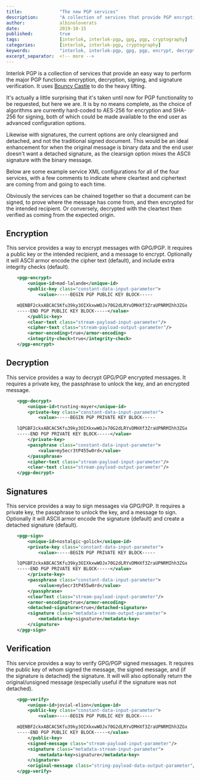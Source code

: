 ```yaml
---
title:              "The new PGP services"
description:        "A collection of services that provide PGP encryption, decryption, signing, and verification."
author:             albinoloverats
date:               2019-10-15
published:          true
tags:               [interlok, interlok-pgp, gpg, pgp, cryptography]
categories:         [interlok, interlok-pgp, cryptography]
keywords:           "interlok, interlok-pgp, gpg, pgp, encrypt, decrypt, sign, verify, public key, private key, cryptography, bouncy castle"
excerpt_separator:  <!-- more -->
---
```


Interlok PGP is a collection of services that provide an easy way to
perform the major PGP functions: encryption, decryption, signing, and
signature verification. It uses [Bouncy Castle] to do the heavy lifting.

<!-- more -->

It's actually a little surprising that it's taken until now for PGP
functionality to be requested, but here we are. It is by no means
complete, as the choice of algorithms are currently hard-coded to
AES-256 for encryption and SHA-256 for signing, both of which could be
made available to the end user as advanced configuration options.

Likewise with signatures, the current options are only clearsigned and
detached, and not the traditional signed document. This would be an
ideal enhancement for when the original message is binary data and the
end user doesn't want a detached signature, as the clearsign option
mixes the ASCII signature with the binary message.

Below are some example service XML configurations for all of the four
services, with a few comments to indicate where cleartext and ciphertext
are coming from and going to each time.

Obviously the services can be chained together so that a document can be
signed, to prove where the message has come from, and then encrypted for
the intended recipient. Or conversely, decrypted with the cleartext then
verified as coming from the expected origin.

## Encryption

This service provides a way to encrypt messages with GPG/PGP. It
requires a public key or the intended recipient, and a message to
encrypt. Optionally it will ASCII armor encode the cipher text
(default), and include extra integrity checks (default).

```xml
    <pgp-encrypt>
        <unique-id>mad-lalande</unique-id>
        <public-key class="constant-data-input-parameter">
            <value>-----BEGIN PGP PUBLIC KEY BLOCK-----

    mQENBF2ckxABCAC5Kfu39ky3OIXkxwWOJx70G2dLRYvDMHXf3ZraUPNRMIhh3ZGx
    -----END PGP PUBLIC KEY BLOCK-----</value>
        </public-key>
        <clear-text class="stream-payload-input-parameter"/>             <!-- clear text comes from message payload -->
        <cipher-text class="stream-payload-output-parameter"/>           <!-- cipher text goes back into the message payload -->
        <armor-encoding>true</armor-encoding>
        <integrity-check>true</integrity-check>
    </pgp-encrypt>
```

## Decryption

This service provides a way to decrypt GPG/PGP encrypted messages. It
requires a private key, the passphrase to unlock the key, and an
encrypted message.

```xml
    <pgp-decrypt>
        <unique-id>trusting-mayer</unique-id>
        <private-key class="constant-data-input-parameter">
            <value>-----BEGIN PGP PRIVATE KEY BLOCK-----

    lQPGBF2ckxABCAC5Kfu39ky3OIXkxwWOJx70G2dLRYvDMHXf3ZraUPNRMIhh3ZGx
    -----END PGP PRIVATE KEY BLOCK-----</value>
        </private-key>
        <passphrase class="constant-data-input-parameter">
            <value>my5ecr3tP455w0rd</value>
        </passphrase>
        <cipher-text class="stream-payload-input-parameter"/>            <!-- cipher text comes from message payload -->
        <clear-text class="stream-payload-output-parameter"/>            <!-- clear text goes back into the message payload -->
    </pgp-decrypt>
```

## Signatures

This service provides a way to sign messages via GPG/PGP. It requires a
private key, the passphrase to unlock the key, and a message to sign.
Optionally it will ASCII armor encode the signature (default) and create
a detached signature (default).

```xml
    <pgp-sign>
        <unique-id>nostalgic-golick</unique-id>
        <private-key class="constant-data-input-parameter">
            <value>-----BEGIN PGP PRIVATE KEY BLOCK-----

    lQPGBF2ckxABCAC5Kfu39ky3OIXkxwWOJx70G2dLRYvDMHXf3ZraUPNRMIhh3ZGx
    -----END PGP PRIVATE KEY BLOCK-----</value>
        </private-key>
        <passphrase class="constant-data-input-parameter">
            <value>my5ecr3tP455w0rd</value>
        </passphrase>
        <clearText class="stream-payload-input-parameter"/>              <!-- clear text comes from message payload -->
        <armor-encoding>true</armor-encoding>
        <detached-signature>true</detached-signature>
        <signature class="metadata-stream-output-parameter">             <!-- detached signature goes into message metadata -->
            <metadata-key>signature</metadata-key>
        </signature>
    </pgp-sign>
```

## Verification

This service provides a way to verify GPG/PGP signed messages. It
requires the public key of whom signed the message, the signed message,
and (if the signature is detached) the signature. It will will also
optionally return the original/unsigned message (especially useful if
the signature was not detached).

```xml
    <pgp-verify>
        <unique-id>jovial-elion</unique-id>
        <public-key class="constant-data-input-parameter">
            <value>-----BEGIN PGP PUBLIC KEY BLOCK-----

    mQENBF2ckxABCAC5Kfu39ky3OIXkxwWOJx70G2dLRYvDMHXf3ZraUPNRMIhh3ZGx
    -----END PGP PUBLIC KEY BLOCK-----</value>
        </public-key>
        <signed-message class="stream-payload-input-parameter"/>         <!-- signed message (without signature, as it's detached) -->
        <signature class="metadata-stream-input-parameter">              <!-- detached signature comes into message metadata -->
            <metadata-key>signature</metadata-key>
        </signature>
        <original-message class="string-payload-data-output-parameter"/> <!-- optional original message, without signature -->
    </pgp-verify>
```

[Bouncy Castle]: https://bouncycastle.org/
